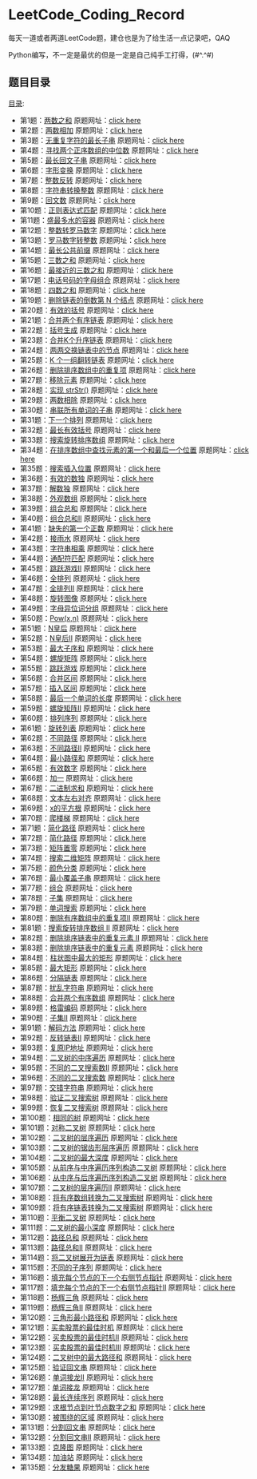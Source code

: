 # LeetCode_Coding_Record
每天一道或者两道LeetCode题，建仓也是为了给生活一点记录吧，QAQ

Python编写，不一定是最优的但是一定是自己纯手工打得，(#^.^#)

## 题目目录
[目录](https://leetcode-cn.com/problemset/all/):
 - 第1题：[两数之和](https://github.com/zs670980918/LeetCode_Coding_Record/blob/main/markdown/LeetCode%E7%AC%AC%E4%B8%80%E9%A2%98.md)  原题网址：[click here](https://leetcode-cn.com/problems/two-sum/)
 - 第2题：[两数相加](https://github.com/zs670980918/LeetCode_Coding_Record/blob/main/markdown/LeetCode%E7%AC%AC%E4%BA%8C%E9%A2%98.md)  原题网址：[click here](https://leetcode-cn.com/problems/add-two-numbers/)
 - 第3题：[无重复字符的最长子串](https://github.com/zs670980918/LeetCode_Coding_Record/blob/main/markdown/LeetCode%E7%AC%AC%E4%B8%89%E9%A2%98.md)  原题网址：[click here](https://leetcode-cn.com/problems/longest-substring-without-repeating-characters)
 - 第4题：[寻找两个正序数组的中位数](https://github.com/zs670980918/LeetCode_Coding_Record/blob/main/markdown/LeetCode%E7%AC%AC%E5%9B%9B%E9%A2%98.md)  原题网址：[click here](https://leetcode-cn.com/problems/median-of-two-sorted-arrays)
 - 第5题：[最长回文子串](https://github.com/zs670980918/LeetCode_Coding_Record/blob/main/markdown/LeetCode%E7%AC%AC%E4%BA%94%E9%A2%98.md)  原题网址：[click here](https://leetcode-cn.com/problems/longest-palindromic-substring)
 - 第6题：[字形变换](https://github.com/zs670980918/LeetCode_Coding_Record/blob/main/markdown/LeetCode%E7%AC%AC%E5%85%AD%E9%A2%98.md)  原题网址：[click here](https://leetcode-cn.com/problems/zigzag-conversion)
 - 第7题：[整数反转](https://github.com/zs670980918/LeetCode_Coding_Record/blob/main/markdown/LeetCode%E7%AC%AC%E4%B8%83%E9%A2%98.md)  原题网址：[click here](https://leetcode-cn.com/problems/reverse-integer)
 - 第8题：[字符串转换整数](https://github.com/zs670980918/LeetCode_Coding_Record/blob/main/markdown/LeetCode%E7%AC%AC%E5%85%AB%E9%A2%98.md)  原题网址：[click here](https://leetcode-cn.com/problems/string-to-integer-atoi)
 - 第9题：[回文数](https://github.com/zs670980918/LeetCode_Coding_Record/blob/main/markdown/LeetCode%E7%AC%AC%E4%B9%9D%E9%A2%98.md)  原题网址：[click here](https://leetcode-cn.com/problems/palindrome-number)
 - 第10题：[正则表达式匹配](https://github.com/zs670980918/LeetCode_Coding_Record/blob/main/markdown/LeetCode%E7%AC%AC%E5%8D%81%E9%A2%98.md)  原题网址：[click here](https://leetcode-cn.com/problems/regular-expression-matching)
 - 第11题：[盛最多水的容器](https://github.com/zs670980918/LeetCode_Coding_Record/blob/main/markdown/LeetCode%E7%AC%AC%E5%8D%81%E4%B8%80%E9%A2%98.md)  原题网址：[click here](https://leetcode-cn.com/problems/container-with-most-water)
 - 第12题：[整数转罗马数字](https://github.com/zs670980918/LeetCode_Coding_Record/blob/main/markdown/LeetCode%E7%AC%AC%E5%8D%81%E4%BA%8C%E9%A2%98.md)  原题网址：[click here](https://leetcode-cn.com/problems/integer-to-roman)
 - 第13题：[罗马数字转整数](https://github.com/zs670980918/LeetCode_Coding_Record/blob/main/markdown/LeetCode%E7%AC%AC%E5%8D%81%E4%B8%89%E9%A2%98.md)  原题网址：[click here](https://leetcode-cn.com/problems/roman-to-integer)
 - 第14题：[最长公共前缀](https://github.com/zs670980918/LeetCode_Coding_Record/blob/main/markdown/LeetCode%E7%AC%AC%E5%8D%81%E5%9B%9B%E9%A2%98.md)  原题网址：[click here](https://leetcode-cn.com/problems/longest-common-prefix)
 - 第15题：[三数之和](https://github.com/zs670980918/LeetCode_Coding_Record/blob/main/markdown/LeetCode%E7%AC%AC%E5%8D%81%E4%BA%94%E9%A2%98.md)  原题网址：[click here](https://leetcode-cn.com/problems/3sum)
 - 第16题：[最接近的三数之和](https://github.com/zs670980918/LeetCode_Coding_Record/blob/main/markdown/LeetCode%E7%AC%AC%E5%8D%81%E5%85%AD%E9%A2%98.md)  原题网址：[click here](https://leetcode-cn.com/problems/3sum-closest)
 - 第17题：[电话号码的字母组合](https://github.com/zs670980918/LeetCode_Coding_Record/blob/main/markdown/LeetCode%E7%AC%AC%E5%8D%81%E4%B8%83%E9%A2%98.md)  原题网址：[click here](https://leetcode-cn.com/problems/letter-combinations-of-a-phone-number)
 - 第18题：[四数之和](https://github.com/zs670980918/LeetCode_Coding_Record/blob/main/markdown/LeetCode%E7%AC%AC%E5%8D%81%E5%85%AB%E9%A2%98.md)  原题网址：[click here](https://leetcode-cn.com/problems/4sum)
 - 第19题：[删除链表的倒数第 N 个结点](https://github.com/zs670980918/LeetCode_Coding_Record/blob/main/markdown/LeetCode%E7%AC%AC%E5%8D%81%E4%B9%9D%E9%A2%98.md)  原题网址：[click here](https://leetcode-cn.com/problems/remove-nth-node-from-end-of-list)
 - 第20题：[有效的括号](https://github.com/zs670980918/LeetCode_Coding_Record/blob/main/markdown/LeetCode%E7%AC%AC%E4%BA%8C%E5%8D%81%E9%A2%98.md)  原题网址：[click here](https://leetcode-cn.com/problems/valid-parentheses)
 - 第21题：[合并两个有序链表](https://github.com/zs670980918/LeetCode_Coding_Record/blob/main/markdown/LeetCode%E7%AC%AC%E4%BA%8C%E5%8D%81%E4%B8%80%E9%A2%98.md)  原题网址：[click here](https://leetcode-cn.com/problems/merge-two-sorted-lists)
 - 第22题：[括号生成](https://github.com/zs670980918/LeetCode_Coding_Record/blob/main/markdown/LeetCode%E7%AC%AC%E4%BA%8C%E5%8D%81%E4%BA%8C%E9%A2%98.md)  原题网址：[click here](https://leetcode-cn.com/problems/generate-parentheses)
 - 第23题：[合并K个升序链表](https://github.com/zs670980918/LeetCode_Coding_Record/blob/main/markdown/LeetCode%E7%AC%AC%E4%BA%8C%E5%8D%81%E4%B8%89%E9%A2%98.md)  原题网址：[click here](https://leetcode-cn.com/problems/merge-k-sorted-lists)
 - 第24题：[两两交换链表中的节点](https://github.com/zs670980918/LeetCode_Coding_Record/blob/main/markdown/LeetCode%E7%AC%AC%E4%BA%8C%E5%8D%81%E5%9B%9B%E9%A2%98.md)  原题网址：[click here](https://leetcode-cn.com/problems/swap-nodes-in-pairs)
 - 第25题：[K 个一组翻转链表](https://github.com/zs670980918/LeetCode_Coding_Record/blob/main/markdown/LeetCode%E7%AC%AC%E4%BA%8C%E5%8D%81%E4%BA%94%E9%A2%98.md)  原题网址：[click here](https://leetcode-cn.com/problems/reverse-nodes-in-k-group)
 - 第26题：[删除排序数组中的重复项](https://github.com/zs670980918/LeetCode_Coding_Record/blob/main/markdown/LeetCode%E7%AC%AC%E4%BA%8C%E5%8D%81%E5%85%AD%E9%A2%98.md)  原题网址：[click here](https://leetcode-cn.com/problems/remove-duplicates-from-sorted-array)
 - 第27题：[移除元素](https://github.com/zs670980918/LeetCode_Coding_Record/blob/main/markdown/LeetCode%E7%AC%AC%E4%BA%8C%E5%8D%81%E4%B8%83%E9%A2%98.md)  原题网址：[click here](https://leetcode-cn.com/problems/remove-element)
 - 第28题：[实现 strStr()](https://github.com/zs670980918/LeetCode_Coding_Record/blob/main/markdown/LeetCode%E7%AC%AC%E4%BA%8C%E5%8D%81%E5%85%AB%E9%A2%98.md)  原题网址：[click here](https://leetcode-cn.com/problems/implement-strstr)
 - 第29题：[两数相除](https://github.com/zs670980918/LeetCode_Coding_Record/blob/main/markdown/LeetCode%E7%AC%AC%E4%BA%8C%E5%8D%81%E4%B9%9D%E9%A2%98.md)  原题网址：[click here](https://leetcode-cn.com/problems/divide-two-integers)
 - 第30题：[串联所有单词的子串](https://github.com/zs670980918/LeetCode_Coding_Record/blob/main/markdown/LeetCode%E7%AC%AC%E4%B8%89%E5%8D%81%E9%A2%98.md)  原题网址：[click here](https://leetcode-cn.com/problems/substring-with-concatenation-of-all-words)
 - 第31题：[下一个排列](https://github.com/zs670980918/LeetCode_Coding_Record/blob/main/markdown/LeetCode%E7%AC%AC%E4%B8%89%E5%8D%81%E4%B8%80%E9%A2%98.md)  原题网址：[click here](https://leetcode-cn.com/problems/next-permutation)
 - 第32题：[最长有效括号](https://github.com/zs670980918/LeetCode_Coding_Record/blob/main/markdown/LeetCode%E7%AC%AC%E4%B8%89%E5%8D%81%E4%BA%8C%E9%A2%98.md)  原题网址：[click here](https://leetcode-cn.com/problems/longest-valid-parentheses)
 - 第33题：[搜索旋转排序数组](https://github.com/zs670980918/LeetCode_Coding_Record/blob/main/markdown/LeetCode%E7%AC%AC%E4%B8%89%E5%8D%81%E4%B8%89%E9%A2%98.md)  原题网址：[click here](https://leetcode-cn.com/problems/search-in-rotated-sorted-array)
 - 第34题：[在排序数组中查找元素的第一个和最后一个位置](https://github.com/zs670980918/LeetCode_Coding_Record/blob/main/markdown/LeetCode%E7%AC%AC%E4%B8%89%E5%8D%81%E5%9B%9B%E9%A2%98.md)  原题网址：[click here](https://leetcode-cn.com/problems/find-first-and-last-position-of-element-in-sorted-array/)
 - 第35题：[搜索插入位置](https://github.com/zs670980918/LeetCode_Coding_Record/blob/main/markdown/LeetCode%E7%AC%AC%E4%B8%89%E5%8D%81%E4%BA%94%E9%A2%98.md)  原题网址：[click here](https://leetcode-cn.com/problems/search-insert-position)
 - 第36题：[有效的数独](https://github.com/zs670980918/LeetCode_Coding_Record/blob/main/markdown/LeetCode%E7%AC%AC%E4%B8%89%E5%8D%81%E5%85%AD%E9%A2%98.md)  原题网址：[click here](https://leetcode-cn.com/problems/valid-sudoku/)
 - 第37题：[解数独](https://github.com/zs670980918/LeetCode_Coding_Record/blob/main/markdown/LeetCode%E7%AC%AC%E4%B8%89%E5%8D%81%E4%B8%83%E9%A2%98.md)  原题网址：[click here](https://leetcode-cn.com/problems/sudoku-solver)
 - 第38题：[外观数组](https://github.com/zs670980918/LeetCode_Coding_Record/blob/main/markdown/LeetCode%E7%AC%AC%E4%B8%89%E5%8D%81%E5%85%AB%E9%A2%98.md)  原题网址：[click here](https://leetcode-cn.com/problems/count-and-say)
 - 第39题：[组合总和](https://github.com/zs670980918/LeetCode_Coding_Record/blob/main/markdown/LeetCode%E7%AC%AC%E4%B8%89%E5%8D%81%E4%B9%9D%E9%A2%98.md)  原题网址：[click here](https://leetcode-cn.com/problems/combination-sum)
 - 第40题：[组合总和II](https://github.com/zs670980918/LeetCode_Coding_Record/blob/main/markdown/LeetCode%E7%AC%AC%E5%9B%9B%E5%8D%81%E9%A2%98.md)  原题网址：[click here](https://leetcode-cn.com/problems/combination-sum-ii)
 - 第41题：[缺失的第一个正数](https://github.com/zs670980918/LeetCode_Coding_Record/blob/main/markdown/LeetCode%E7%AC%AC%E5%9B%9B%E5%8D%81%E4%B8%80%E9%A2%98.md)  原题网址：[click here](https://leetcode-cn.com/problems/first-missing-positive)
 - 第42题：[接雨水](https://github.com/zs670980918/LeetCode_Coding_Record/blob/main/markdown/LeetCode%E7%AC%AC%E5%9B%9B%E5%8D%81%E4%BA%8C%E9%A2%98.md)  原题网址：[click here](https://leetcode-cn.com/problems/trapping-rain-water)
 - 第43题：[字符串相乘](https://github.com/zs670980918/LeetCode_Coding_Record/blob/main/markdown/LeetCode%E7%AC%AC%E5%9B%9B%E5%8D%81%E4%B8%89%E9%A2%98.md)  原题网址：[click here](https://leetcode-cn.com/problems/wildcard-matching)
 - 第44题：[通配符匹配](https://github.com/zs670980918/LeetCode_Coding_Record/blob/main/markdown/LeetCode%E7%AC%AC%E5%9B%9B%E5%8D%81%E5%9B%9B%E9%A2%98.md)  原题网址：[click here](https://leetcode-cn.com/problems/wildcard-matching)
 - 第45题：[跳跃游戏II](https://github.com/zs670980918/LeetCode_Coding_Record/blob/main/markdown/LeetCode%E7%AC%AC%E5%9B%9B%E5%8D%81%E4%BA%94%E9%A2%98.md)  原题网址：[click here](https://leetcode-cn.com/problems/jump-game-ii/)
 - 第46题：[全排列](https://github.com/zs670980918/LeetCode_Coding_Record/blob/main/markdown/LeetCode%E7%AC%AC%E5%9B%9B%E5%8D%81%E5%85%AD%E9%A2%98.md)  原题网址：[click here](https://leetcode-cn.com/problems/permutations)
 - 第47题：[全排列II](https://github.com/zs670980918/LeetCode_Coding_Record/blob/main/markdown/LeetCode%E7%AC%AC%E5%9B%9B%E5%8D%81%E4%B8%83%E9%A2%98.md)  原题网址：[click here](https://leetcode-cn.com/problems/permutations-ii/)
 - 第48题：[旋转图像](https://github.com/zs670980918/LeetCode_Coding_Record/blob/main/markdown/LeetCode%E7%AC%AC%E5%9B%9B%E5%8D%81%E5%85%AB%E9%A2%98.md)  原题网址：[click here](https://leetcode-cn.com/problems/rotate-image/)
 - 第49题：[字母异位词分组](https://github.com/zs670980918/LeetCode_Coding_Record/blob/main/markdown/LeetCode%E7%AC%AC%E5%9B%9B%E5%8D%81%E4%B9%9D%E9%A2%98.md)  原题网址：[click here](https://leetcode-cn.com/problems/group-anagrams)
 - 第50题：[Pow(x,n)](https://github.com/zs670980918/LeetCode_Coding_Record/blob/main/markdown/LeetCode%E7%AC%AC%E4%BA%94%E5%8D%81%E9%A2%98.md)  原题网址：[click here](https://leetcode-cn.com/problems/powx-n/)
 - 第51题：[N皇后](https://github.com/zs670980918/LeetCode_Coding_Record/blob/main/markdown/LeetCode%E7%AC%AC%E4%BA%94%E5%8D%81%E4%B8%80%E9%A2%98.md)  原题网址：[click here](https://leetcode-cn.com/problems/n-queens/)
 - 第52题：[N皇后II](https://github.com/zs670980918/LeetCode_Coding_Record/blob/main/markdown/LeetCode%E7%AC%AC%E4%BA%94%E5%8D%81%E4%BA%8C%E9%A2%98.md)  原题网址：[click here](https://leetcode-cn.com/problems/n-queens-ii/)
 - 第53题：[最大子序和](https://github.com/zs670980918/LeetCode_Coding_Record/blob/main/markdown/LeetCode%E7%AC%AC%E4%BA%94%E5%8D%81%E4%B8%89%E9%A2%98.md)  原题网址：[click here](https://leetcode-cn.com/problems/maximum-subarray/)
 - 第54题：[螺旋矩阵](https://github.com/zs670980918/LeetCode_Coding_Record/blob/main/markdown/LeetCode%E7%AC%AC%E4%BA%94%E5%8D%81%E5%9B%9B%E9%A2%98.md)  原题网址：[click here](https://leetcode-cn.com/problems/spiral-matrix)
 - 第55题：[跳跃游戏](https://github.com/zs670980918/LeetCode_Coding_Record/blob/main/markdown/LeetCode%E7%AC%AC%E4%BA%94%E5%8D%81%E4%BA%94%E9%A2%98.md)  原题网址：[click here](https://leetcode-cn.com/problems/jump-game)
 - 第56题：[合并区间](https://github.com/zs670980918/LeetCode_Coding_Record/blob/main/markdown/LeetCode%E7%AC%AC%E4%BA%94%E5%8D%81%E5%85%AD%E9%A2%98.md)  原题网址：[click here](https://leetcode-cn.com/problems/merge-intervals/)
 - 第57题：[插入区间](https://github.com/zs670980918/LeetCode_Coding_Record/blob/main/markdown/LeetCode%E7%AC%AC%E4%BA%94%E5%8D%81%E4%B8%83%E9%A2%98.md)  原题网址：[click here](https://leetcode-cn.com/problems/insert-interval)
 - 第58题：[最后一个单词的长度](https://github.com/zs670980918/LeetCode_Coding_Record/blob/main/markdown/LeetCode%E7%AC%AC%E4%BA%94%E5%8D%81%E5%85%AB%E9%A2%98.md)  原题网址：[click here](https://leetcode-cn.com/problems/length-of-last-word)
 - 第59题：[螺旋矩阵II](https://github.com/zs670980918/LeetCode_Coding_Record/blob/main/markdown/LeetCode%E7%AC%AC%E4%BA%94%E5%8D%81%E4%B9%9D%E9%A2%98.md)  原题网址：[click here](https://leetcode-cn.com/problems/spiral-matrix-ii/)
 - 第60题：[排列序列](https://github.com/zs670980918/LeetCode_Coding_Record/blob/main/markdown/LeetCode%E7%AC%AC%E5%85%AD%E5%8D%81%E9%A2%98.md)  原题网址：[click here](https://leetcode-cn.com/problems/permutation-sequence)
 - 第61题：[旋转列表](https://github.com/zs670980918/LeetCode_Coding_Record/blob/main/markdown/LeetCode%E7%AC%AC%E5%85%AD%E5%8D%81%E4%B8%80%E9%A2%98.md)  原题网址：[click here](https://leetcode-cn.com/problems/rotate-list/)
 - 第62题：[不同路径](https://github.com/zs670980918/LeetCode_Coding_Record/blob/main/markdown/LeetCode%E7%AC%AC%E5%85%AD%E5%8D%81%E4%BA%8C%E9%A2%98.md)  原题网址：[click here](https://leetcode-cn.com/problems/unique-paths/)
 - 第63题：[不同路径II](https://github.com/zs670980918/LeetCode_Coding_Record/blob/main/markdown/LeetCode%E7%AC%AC%E5%85%AD%E5%8D%81%E4%B8%89%E9%A2%98.md)  原题网址：[click here](https://leetcode-cn.com/problems/unique-paths-ii/)
 - 第64题：[最小路径和](https://github.com/zs670980918/LeetCode_Coding_Record/blob/main/markdown/LeetCode%E7%AC%AC%E5%85%AD%E5%8D%81%E5%9B%9B%E9%A2%98.md)  原题网址：[click here](https://leetcode-cn.com/problems/minimum-path-sum/)
 - 第65题：[有效数字](https://github.com/zs670980918/LeetCode_Coding_Record/blob/main/markdown/LeetCode%E7%AC%AC%E5%85%AD%E5%8D%81%E4%BA%94%E9%A2%98.md)  原题网址：[click here](https://leetcode-cn.com/problems/valid-number/)
 - 第66题：[加一](https://github.com/zs670980918/LeetCode_Coding_Record/blob/main/markdown/LeetCode%E7%AC%AC%E5%85%AD%E5%8D%81%E5%85%AD%E9%A2%98.md)  原题网址：[click here](https://leetcode-cn.com/problems/plus-one/comments/)
 - 第67题：[二进制求和](https://github.com/zs670980918/LeetCode_Coding_Record/blob/main/markdown/LeetCode%E7%AC%AC%E5%85%AD%E5%8D%81%E4%B8%83%E9%A2%98.md)  原题网址：[click here](https://leetcode-cn.com/problems/add-binary/)
 - 第68题：[文本左右对齐](https://github.com/zs670980918/LeetCode_Coding_Record/blob/main/markdown/LeetCode%E7%AC%AC%E5%85%AD%E5%8D%81%E5%85%AB%E9%A2%98.md)  原题网址：[click here](https://leetcode-cn.com/problems/text-justification/comments/)
 - 第69题：[x的平方根](https://github.com/zs670980918/LeetCode_Coding_Record/blob/main/markdown/LeetCode%E7%AC%AC%E5%85%AD%E5%8D%81%E4%B9%9D%E9%A2%98.md)  原题网址：[click here](https://leetcode-cn.com/problems/sqrtx/)
 - 第70题：[爬楼梯](https://github.com/zs670980918/LeetCode_Coding_Record/blob/main/markdown/LeetCode%E7%AC%AC%E4%B8%83%E5%8D%81%E9%A2%98.md)  原题网址：[click here](https://leetcode-cn.com/problems/climbing-stairs/comments/)
 - 第71题：[简化路径](https://github.com/zs670980918/LeetCode_Coding_Record/blob/main/markdown/LeetCode%E7%AC%AC%E4%B8%83%E5%8D%81%E4%B8%80%E9%A2%98.md)  原题网址：[click here](https://leetcode-cn.com/problems/simplify-path/)
 - 第72题：[简化路径](https://github.com/zs670980918/LeetCode_Coding_Record/blob/main/markdown/LeetCode%E7%AC%AC%E4%B8%83%E5%8D%81%E4%BA%8C%E9%A2%98.md)  原题网址：[click here](https://leetcode-cn.com/problems/edit-distance)
 - 第73题：[矩阵置零](https://github.com/zs670980918/LeetCode_Coding_Record/blob/main/markdown/LeetCode%E7%AC%AC%E4%B8%83%E5%8D%81%E4%B8%89%E9%A2%98.md)  原题网址：[click here](https://leetcode-cn.com/problems/set-matrix-zeroes/)
 - 第74题：[搜索二维矩阵](https://github.com/zs670980918/LeetCode_Coding_Record/blob/main/markdown/LeetCode%E7%AC%AC%E4%B8%83%E5%8D%81%E5%9B%9B%E9%A2%98.md)  原题网址：[click here](https://leetcode-cn.com/problems/search-a-2d-matrix/)
 - 第75题：[颜色分类](https://github.com/zs670980918/LeetCode_Coding_Record/blob/main/markdown/LeetCode%E7%AC%AC%E4%B8%83%E5%8D%81%E4%BA%94%E9%A2%98.md)  原题网址：[click here](https://leetcode-cn.com/problems/sort-colors/)
 - 第76题：[最小覆盖子串](https://github.com/zs670980918/LeetCode_Coding_Record/blob/main/markdown/LeetCode%E7%AC%AC%E4%B8%83%E5%8D%81%E5%85%AD%E9%A2%98.md)  原题网址：[click here](https://leetcode-cn.com/problems/minimum-window-substring/)
 - 第77题：[组合](https://github.com/zs670980918/LeetCode_Coding_Record/blob/main/markdown/LeetCode%E7%AC%AC%E4%B8%83%E5%8D%81%E4%B8%83%E9%A2%98.md)  原题网址：[click here](https://leetcode-cn.com/problems/combinations/)
 - 第78题：[子集](https://github.com/zs670980918/LeetCode_Coding_Record/blob/main/markdown/LeetCode%E7%AC%AC%E4%B8%83%E5%8D%81%E5%85%AB%E9%A2%98.md)  原题网址：[click here](https://leetcode-cn.com/problems/subsets/)
 - 第79题：[单词搜索](https://github.com/zs670980918/LeetCode_Coding_Record/blob/main/markdown/LeetCode%E7%AC%AC%E4%B8%83%E5%8D%81%E4%B9%9D%E9%A2%98.md)  原题网址：[click here](https://leetcode-cn.com/problemset/all/)
 - 第80题：[删除有序数组中的重复项II](https://github.com/zs670980918/LeetCode_Coding_Record/blob/main/markdown/LeetCode%E7%AC%AC%E5%85%AB%E5%8D%81%E9%A2%98.md)  原题网址：[click here](https://leetcode-cn.com/problems/remove-duplicates-from-sorted-array-ii/)
 - 第81题：[搜索旋转排序数组 II](https://github.com/zs670980918/LeetCode_Coding_Record/blob/main/markdown/LeetCode%E7%AC%AC%E5%85%AB%E5%8D%81%E4%B8%80%E9%A2%98.md)  原题网址：[click here](https://leetcode-cn.com/problems/search-in-rotated-sorted-array-ii/)
 - 第82题：[删除排序链表中的重复元素 II](https://github.com/zs670980918/LeetCode_Coding_Record/blob/main/markdown/LeetCode%E7%AC%AC%E5%85%AB%E5%8D%81%E4%BA%8C%E9%A2%98.md)  原题网址：[click here](https://leetcode-cn.com/problems/remove-duplicates-from-sorted-list-ii/)
 - 第83题：[删除排序链表中的重复元素](https://github.com/zs670980918/LeetCode_Coding_Record/blob/main/markdown/LeetCode%E7%AC%AC%E5%85%AB%E5%8D%81%E4%B8%89%E9%A2%98.md)  原题网址：[click here](https://leetcode-cn.com/problems/remove-duplicates-from-sorted-list/)
 - 第84题：[柱状图中最大的矩形](https://github.com/zs670980918/LeetCode_Coding_Record/blob/main/markdown/LeetCode%E7%AC%AC%E5%85%AB%E5%8D%81%E5%9B%9B%E9%A2%98.md)  原题网址：[click here](https://leetcode-cn.com/problems/largest-rectangle-in-histogram/)
 - 第85题：[最大矩形](https://github.com/zs670980918/LeetCode_Coding_Record/blob/main/markdown/LeetCode%E7%AC%AC%E5%85%AB%E5%8D%81%E5%9B%9B%E9%A2%98.md)  原题网址：[click here](https://leetcode-cn.com/problems/maximal-rectangle/)
 - 第86题：[分隔链表](https://github.com/zs670980918/LeetCode_Coding_Record/blob/main/markdown/LeetCode%E7%AC%AC%E5%85%AB%E5%8D%81%E5%85%AD%E9%A2%98.md)  原题网址：[click here](https://leetcode-cn.com/problems/partition-list/)
 - 第87题：[扰乱字符串](https://github.com/zs670980918/LeetCode_Coding_Record/blob/main/markdown/LeetCode%E7%AC%AC%E5%85%AB%E5%8D%81%E4%B8%83%E9%A2%98.md)  原题网址：[click here](https://leetcode-cn.com/problems/scramble-string/)
 - 第88题：[合并两个有序数组](https://github.com/zs670980918/LeetCode_Coding_Record/blob/main/markdown/LeetCode%E7%AC%AC%E5%85%AB%E5%8D%81%E5%85%AB%E9%A2%98.md)  原题网址：[click here](https://leetcode-cn.com/problems/merge-sorted-array)
 - 第89题：[格雷编码](https://github.com/zs670980918/LeetCode_Coding_Record/blob/main/markdown/LeetCode%E7%AC%AC%E5%85%AB%E5%8D%81%E4%B9%9D%E9%A2%98.md)  原题网址：[click here](https://leetcode-cn.com/problems/gray-code)
 - 第90题：[子集II](https://github.com/zs670980918/LeetCode_Coding_Record/blob/main/markdown/LeetCode%E7%AC%AC%E4%B9%9D%E5%8D%81%E9%A2%98.md)  原题网址：[click here](https://leetcode-cn.com/problems/subsets-ii/)
 - 第91题：[解码方法](https://github.com/zs670980918/LeetCode_Coding_Record/blob/main/markdown/LeetCode%E7%AC%AC%E4%B9%9D%E5%8D%81%E4%B8%80%E9%A2%98.md)  原题网址：[click here](https://leetcode-cn.com/problems/decode-ways/)
 - 第92题：[反转链表II](https://github.com/zs670980918/LeetCode_Coding_Record/blob/main/markdown/LeetCode%E7%AC%AC%E4%B9%9D%E5%8D%81%E4%BA%8C%E9%A2%98.md)  原题网址：[click here](https://leetcode-cn.com/problems/reverse-linked-list-ii/)
 - 第93题：[复原IP地址](https://github.com/zs670980918/LeetCode_Coding_Record/blob/main/markdown/LeetCode%E7%AC%AC%E4%B9%9D%E5%8D%81%E4%B8%89%E9%A2%98.md)  原题网址：[click here](https://leetcode-cn.com/problems/restore-ip-addresses/)
 - 第94题：[二叉树的中序遍历](https://github.com/zs670980918/LeetCode_Coding_Record/blob/main/markdown/LeetCode%E7%AC%AC%E4%B9%9D%E5%8D%81%E5%9B%9B%E9%A2%98.md)  原题网址：[click here](https://leetcode-cn.com/problems/binary-tree-inorder-traversal/)
 - 第95题：[不同的二叉搜索数II](https://github.com/zs670980918/LeetCode_Coding_Record/blob/main/markdown/LeetCode%E7%AC%AC%E4%B9%9D%E5%8D%81%E4%BA%94%E9%A2%98.md)  原题网址：[click here](https://leetcode-cn.com/problems/unique-binary-search-trees-ii/)
 - 第96题：[不同的二叉搜索数](https://github.com/zs670980918/LeetCode_Coding_Record/blob/main/markdown/LeetCode%E7%AC%AC%E4%B9%9D%E5%8D%81%E5%85%AD%E9%A2%98.md)  原题网址：[click here](https://leetcode-cn.com/problems/unique-binary-search-trees/)
 - 第97题：[交错字符串](https://github.com/zs670980918/LeetCode_Coding_Record/blob/main/markdown/LeetCode%E7%AC%AC%E4%B9%9D%E5%8D%81%E4%B8%83%E9%A2%98.md)  原题网址：[click here](https://leetcode-cn.com/problems/interleaving-string/)
 - 第98题：[验证二叉搜索树](https://github.com/zs670980918/LeetCode_Coding_Record/blob/main/markdown/LeetCode%E7%AC%AC%E4%B9%9D%E5%8D%81%E5%85%AB%E9%A2%98.md)  原题网址：[click here](https://leetcode-cn.com/problems/validate-binary-search-tree/)
 - 第99题：[恢复二叉搜索树](https://github.com/zs670980918/LeetCode_Coding_Record/blob/main/markdown/LeetCode%E7%AC%AC%E4%B9%9D%E5%8D%81%E4%B9%9D%E9%A2%98.md)  原题网址：[click here](https://leetcode-cn.com/problems/recover-binary-search-tree/)
 - 第100题：[相同的树](https://github.com/zs670980918/LeetCode_Coding_Record/blob/main/markdown/LeetCode%E7%AC%AC%E4%B8%80%E7%99%BE%E9%A2%98.md)  原题网址：[click here](https://leetcode-cn.com/problems/same-tree/)
 - 第101题：[对称二叉树](https://github.com/zs670980918/LeetCode_Coding_Record/blob/main/markdown/LeetCode%E7%AC%AC101%E9%A2%98.md)  原题网址：[click here](https://leetcode-cn.com/problems/symmetric-tree/)
 - 第102题：[二叉树的层序遍历](https://github.com/zs670980918/LeetCode_Coding_Record/blob/main/markdown/LeetCode%E7%AC%AC102%E9%A2%98.md)  原题网址：[click here](https://leetcode-cn.com/problems/binary-tree-level-order-traversal/)
 - 第103题：[二叉树的锯齿形层序遍历](https://github.com/zs670980918/LeetCode_Coding_Record/blob/main/markdown/LeetCode%E7%AC%AC103%E9%A2%98.md)  原题网址：[click here](https://leetcode-cn.com/problems/binary-tree-zigzag-level-order-traversal/)
 - 第104题：[二叉树的最大深度](https://github.com/zs670980918/LeetCode_Coding_Record/blob/main/markdown/LeetCode%E7%AC%AC104%E9%A2%98.md)  原题网址：[click here](https://leetcode-cn.com/problems/maximum-depth-of-binary-tree/)
 - 第105题：[从前序与中序遍历序列构造二叉树](https://github.com/zs670980918/LeetCode_Coding_Record/blob/main/markdown/LeetCode%E7%AC%AC105%E9%A2%98.md)  原题网址：[click here](https://leetcode-cn.com/problems/construct-binary-tree-from-preorder-and-inorder-traversal/)
 - 第106题：[从中序与后序遍历序列构造二叉树](https://github.com/zs670980918/LeetCode_Coding_Record/blob/main/markdown/LeetCode%E7%AC%AC106%E9%A2%98.md)  原题网址：[click here](https://leetcode-cn.com/problems/construct-binary-tree-from-inorder-and-postorder-traversal/)
 - 第107题：[二叉树的层序遍历II](https://github.com/zs670980918/LeetCode_Coding_Record/blob/main/markdown/LeetCode%E7%AC%AC107%E9%A2%98.md)  原题网址：[click here](https://leetcode-cn.com/problems/binary-tree-level-order-traversal-ii/)
 - 第108题：[将有序数组转换为二叉搜索树](https://github.com/zs670980918/LeetCode_Coding_Record/blob/main/markdown/LeetCode%E7%AC%AC108%E9%A2%98.md)  原题网址：[click here](https://leetcode-cn.com/problems/convert-sorted-array-to-binary-search-tree/)
 - 第109题：[将有序链表转换为二叉搜索树](https://github.com/zs670980918/LeetCode_Coding_Record/blob/main/markdown/LeetCode%E7%AC%AC109%E9%A2%98.md)  原题网址：[click here](https://leetcode-cn.com/problems/convert-sorted-list-to-binary-search-tree/)
 - 第110题：[平衡二叉树](https://github.com/zs670980918/LeetCode_Coding_Record/blob/main/markdown/LeetCode%E7%AC%AC110%E9%A2%98.md)  原题网址：[click here](https://leetcode-cn.com/problems/balanced-binary-tree/)
 - 第111题：[二叉树的最小深度](https://github.com/zs670980918/LeetCode_Coding_Record/blob/main/markdown/LeetCode%E7%AC%AC111%E9%A2%98.md)  原题网址：[click here](https://leetcode-cn.com/problems/minimum-depth-of-binary-tree/)
 - 第112题：[路径总和](https://github.com/zs670980918/LeetCode_Coding_Record/blob/main/markdown/LeetCode%E7%AC%AC112%E9%A2%98.md)  原题网址：[click here](https://leetcode-cn.com/problems/path-sum/)
 - 第113题：[路径总和II](https://github.com/zs670980918/LeetCode_Coding_Record/blob/main/markdown/LeetCode%E7%AC%AC113%E9%A2%98.md)  原题网址：[click here](https://leetcode-cn.com/problems/path-sum-ii/)
 - 第114题：[将二叉树展开为链表](https://github.com/zs670980918/LeetCode_Coding_Record/blob/main/markdown/LeetCode%E7%AC%AC114%E9%A2%98.md)  原题网址：[click here](https://leetcode-cn.com/problems/flatten-binary-tree-to-linked-list/)
 - 第115题：[不同的子序列](https://github.com/zs670980918/LeetCode_Coding_Record/blob/main/markdown/LeetCode%E7%AC%AC115%E9%A2%98.md)  原题网址：[click here](https://leetcode-cn.com/problems/distinct-subsequences/)
 - 第116题：[填充每个节点的下一个右侧节点指针](https://github.com/zs670980918/LeetCode_Coding_Record/blob/main/markdown/LeetCode%E7%AC%AC116%E9%A2%98.md)  原题网址：[click here](https://leetcode-cn.com/problems/populating-next-right-pointers-in-each-node/)
 - 第117题：[填充每个节点的下一个右侧节点指针II](https://github.com/zs670980918/LeetCode_Coding_Record/blob/main/markdown/LeetCode%E7%AC%AC117%E9%A2%98.md)  原题网址：[click here](https://leetcode-cn.com/problems/populating-next-right-pointers-in-each-node-ii)
 - 第118题：[杨辉三角](https://github.com/zs670980918/LeetCode_Coding_Record/blob/main/markdown/LeetCode%E7%AC%AC118%E9%A2%98.md)  原题网址：[click here](https://leetcode-cn.com/problems/pascals-triangle/)
 - 第119题：[杨辉三角II](https://github.com/zs670980918/LeetCode_Coding_Record/blob/main/markdown/LeetCode%E7%AC%AC119%E9%A2%98.md)  原题网址：[click here](https://leetcode-cn.com/problems/pascals-triangle-ii/)
 - 第120题：[三角形最小路径和](https://github.com/zs670980918/LeetCode_Coding_Record/blob/main/markdown/LeetCode%E7%AC%AC120%E9%A2%98.md)  原题网址：[click here](https://leetcode-cn.com/problems/triangle/)
 - 第121题：[买卖股票的最佳时机](https://github.com/zs670980918/LeetCode_Coding_Record/blob/main/markdown/LeetCode%E7%AC%AC121%E9%A2%98.md)  原题网址：[click here](https://leetcode-cn.com/problems/best-time-to-buy-and-sell-stock/)
 - 第122题：[买卖股票的最佳时机II](https://github.com/zs670980918/LeetCode_Coding_Record/blob/main/markdown/LeetCode%E7%AC%AC122%E9%A2%98.md)  原题网址：[click here](https://leetcode-cn.com/problems/best-time-to-buy-and-sell-stock-ii/)
 - 第123题：[买卖股票的最佳时机III](https://github.com/zs670980918/LeetCode_Coding_Record/blob/main/markdown/LeetCode%E7%AC%AC123%E9%A2%98.md)  原题网址：[click here](https://leetcode-cn.com/problems/best-time-to-buy-and-sell-stock-iii/)
 - 第124题：[二叉树中的最大路径和](https://github.com/zs670980918/LeetCode_Coding_Record/blob/main/markdown/LeetCode%E7%AC%AC124%E9%A2%98.md)  原题网址：[click here](https://leetcode-cn.com/problems/binary-tree-maximum-path-sum)
 - 第125题：[验证回文串](https://github.com/zs670980918/LeetCode_Coding_Record/blob/main/markdown/LeetCode%E7%AC%AC125%E9%A2%98.md)  原题网址：[click here](https://leetcode-cn.com/problems/valid-palindrome/)
 - 第126题：[单词接龙II](https://github.com/zs670980918/LeetCode_Coding_Record/blob/main/markdown/LeetCode%E7%AC%AC126%E9%A2%98.md)  原题网址：[click here](https://leetcode-cn.com/problems/word-ladder-ii/)
 - 第127题：[单词接龙](https://github.com/zs670980918/LeetCode_Coding_Record/blob/main/markdown/LeetCode%E7%AC%AC127%E9%A2%98.md)  原题网址：[click here](https://leetcode-cn.com/problems/word-ladder/)
 - 第128题：[最长连续序列](https://github.com/zs670980918/LeetCode_Coding_Record/blob/main/markdown/LeetCode%E7%AC%AC128%E9%A2%98.md)  原题网址：[click here](https://leetcode-cn.com/problems/longest-consecutive-sequence/)
 - 第129题：[求根节点到叶节点数字之和](https://github.com/zs670980918/LeetCode_Coding_Record/blob/main/markdown/LeetCode%E7%AC%AC129%E9%A2%98.md)  原题网址：[click here](https://leetcode-cn.com/problems/sum-root-to-leaf-numbers/)
 - 第130题：[被围绕的区域](https://github.com/zs670980918/LeetCode_Coding_Record/blob/main/markdown/LeetCode%E7%AC%AC130%E9%A2%98.md)  原题网址：[click here](https://leetcode-cn.com/problems/surrounded-regions/)
 - 第131题：[分割回文串](https://github.com/zs670980918/LeetCode_Coding_Record/blob/main/markdown/LeetCode%E7%AC%AC131%E9%A2%98.md)  原题网址：[click here](https://leetcode-cn.com/problems/palindrome-partitioning/)
 - 第132题：[分割回文串II](https://github.com/zs670980918/LeetCode_Coding_Record/blob/main/markdown/LeetCode%E7%AC%AC132%E9%A2%98.md)  原题网址：[click here](https://leetcode-cn.com/problems/palindrome-partitioning-ii/)
 - 第133题：[克隆图](https://github.com/zs670980918/LeetCode_Coding_Record/blob/main/markdown/LeetCode%E7%AC%AC133%E9%A2%98.md)  原题网址：[click here](https://leetcode-cn.com/problems/clone-graph/)
 - 第134题：[加油站](https://github.com/zs670980918/LeetCode_Coding_Record/blob/main/markdown/LeetCode%E7%AC%AC134%E9%A2%98.md)  原题网址：[click here](https://leetcode-cn.com/problems/gas-station/)
 - 第135题：[分发糖果](https://github.com/zs670980918/LeetCode_Coding_Record/blob/main/markdown/LeetCode%E7%AC%AC135%E9%A2%98.md)  原题网址：[click here](https://leetcode-cn.com/problems/candy/)